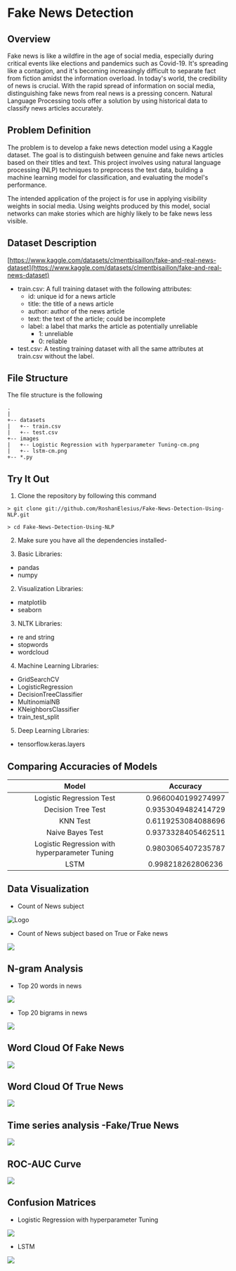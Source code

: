 # Fake News Detection

## Overview  

Fake news is like a wildfire in the age of social media, especially during critical events like elections and pandemics such as Covid-19. It's spreading like a contagion, and it's becoming increasingly difficult to separate fact from fiction amidst the information overload. In today's world, the credibility of news is crucial. With the rapid spread of information on social media, distinguishing fake news from real news is a pressing concern. Natural Language Processing tools offer a solution by using historical data to classify news articles accurately.

## Problem Definition

The problem is to develop a fake news detection model using a Kaggle dataset.
The goal is to distinguish between genuine and fake news articles based on their titles and text.
This project involves using natural language processing (NLP) techniques to preprocess the text data, building a machine learning model for classification, and evaluating the model's performance. 

The intended application of the project is for use in applying visibility weights in social media.  Using weights produced by this model, social networks can make stories which are highly likely to be fake news less visible.

## Dataset Description


[https://www.kaggle.com/datasets/clmentbisaillon/fake-and-real-news-dataset](https://www.kaggle.com/datasets/clmentbisaillon/fake-and-real-news-dataset)

* train.csv: A full training dataset with the following attributes:
  * id: unique id for a news article
  * title: the title of a news article
  * author: author of the news article
  * text: the text of the article; could be incomplete
  * label: a label that marks the article as potentially unreliable
    * 1: unreliable
    * 0: reliable
* test.csv: A testing training dataset with all the same attributes at train.csv without the label.

## File Structure
The file structure is the following

```
.
|
+-- datasets
|   +-- train.csv
|   +-- test.csv
+-- images
|   +-- Logistic Regression with hyperparameter Tuning-cm.png
|   +-- lstm-cm.png
+-- *.py
```

## Try It Out

1. Clone the repository by following this command  

`> git clone git://github.com/RoshanElesius/Fake-News-Detection-Using-NLP.git`

`> cd Fake-News-Detection-Using-NLP`

2. Make sure you have all the dependencies installed-  

1. Basic Libraries:
* pandas
* numpy

2. Visualization Libraries:
* matplotlib
* seaborn

3. NLTK Libraries:
* re and string
* stopwords
* wordcloud

4. Machine Learning Libraries:
* GridSearchCV
* LogisticRegression
* DecisionTreeClassifier
* MultinomialNB
* KNeighborsClassifier
*  train_test_split

5. Deep Learning Libraries:
* tensorflow.keras.layers
    

## Comparing Accuracies of Models

| Model                                               |     Accuracy      |
|:---------------------------------------------------:|:----------------: |
| Logistic Regression Test                            | 0.9660040199274997|
| Decision Tree Test                                  | 0.9353049482414729|
| KNN Test                                            | 0.6119253084088696|
| Naive Bayes Test                                    | 0.9373328405462511|
| Logistic Regression with hyperparameter Tuning      | 0.9803065407235787|
| LSTM                                                | 0.998218262806236 |

## Data Visualization

* Count of News subject

![Logo](https://ibb.co/KxG9FYX)

* Count of News subject based on True or Fake news

![](https://ibb.co/2y8kKYV)

## N-gram Analysis

* Top 20 words in news

![](https://ibb.co/kgZpxpH)

* Top 20 bigrams in news

![](https://ibb.co/Yd0v1Dz)

## Word Cloud Of Fake News

![](https://ibb.co/pXhKNRJ)

## Word Cloud Of True News

![](https://ibb.co/xSRYfKn)

## Time series analysis -Fake/True News

![](https://ibb.co/b1GGbpZ)


## ROC-AUC Curve

![](https://ibb.co/4Rfc65x)

## Confusion Matrices

* Logistic Regression with hyperparameter Tuning

![](https://ibb.co/Lr8NTR7)


* LSTM

![](https://ibb.co/jMb6Ftq)


